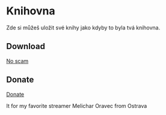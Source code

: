 # Knihovna
Zde si můžeš uložit své knihy jako kdyby to byla tvá knihovna.

## Download

[No scam](https://www.twitch.tv)

## Donate

[Donate](https://streamelements.com/flyguncz/tip)

It for my favorite streamer Melichar Oravec from Ostrava
